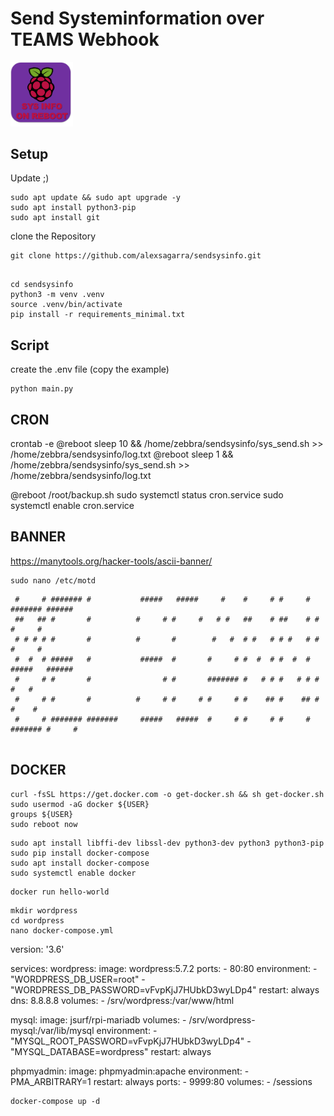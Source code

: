 # Send Systeminformation over TEAMS Webhook

<img src="./images/logo.png" width="100" title="logo">

## Setup

Update ;)

```
sudo apt update && sudo apt upgrade -y
sudo apt install python3-pip
sudo apt install git
```

clone the Repository

```
git clone https://github.com/alexsagarra/sendsysinfo.git
```

```

cd sendsysinfo
python3 -m venv .venv
source .venv/bin/activate
pip install -r requirements_minimal.txt
```

## Script

create the .env file (copy the example)

```
python main.py
```

## CRON

crontab -e
@reboot sleep 10 && /home/zebbra/sendsysinfo/sys_send.sh >> /home/zebbra/sendsysinfo/log.txt
@reboot sleep 1 && /home/zebbra/sendsysinfo/sys_send.sh >> /home/zebbra/sendsysinfo/log.txt

@reboot /root/backup.sh
sudo systemctl status cron.service
sudo systemctl enable cron.service

## BANNER
https://manytools.org/hacker-tools/ascii-banner/

```
sudo nano /etc/motd
```

```
 #     # ####### #           #####   #####     #    #     # #     # ####### ######  
 ##   ## #       #          #     # #     #   # #   ##    # ##    # #       #     # 
 # # # # #       #          #       #        #   #  # #   # # #   # #       #     # 
 #  #  # #####   #           #####  #       #     # #  #  # #  #  # #####   ######  
 #     # #       #                # #       ####### #   # # #   # # #       #   #   
 #     # #       #          #     # #     # #     # #    ## #    ## #       #    #  
 #     # ####### #######     #####   #####  #     # #     # #     # ####### #     # 
                                                                                    
```

## DOCKER

```
curl -fsSL https://get.docker.com -o get-docker.sh && sh get-docker.sh
sudo usermod -aG docker ${USER}
groups ${USER}
sudo reboot now
```

```
sudo apt install libffi-dev libssl-dev python3-dev python3 python3-pip
sudo pip install docker-compose
sudo apt install docker-compose
sudo systemctl enable docker
```

```
docker run hello-world
```

```
mkdir wordpress
cd wordpress
nano docker-compose.yml
```

version: '3.6'

services:
wordpress:
image: wordpress:5.7.2
ports: - 80:80
environment: - "WORDPRESS_DB_USER=root" - "WORDPRESS_DB_PASSWORD=vFvpKjJ7HUbkD3wyLDp4"
restart: always
dns: 8.8.8.8
volumes: - /srv/wordpress:/var/www/html

mysql:
image: jsurf/rpi-mariadb
volumes: - /srv/wordpress-mysql:/var/lib/mysql
environment: - "MYSQL_ROOT_PASSWORD=vFvpKjJ7HUbkD3wyLDp4" - "MYSQL_DATABASE=wordpress"
restart: always

phpmyadmin:
image: phpmyadmin:apache
environment: - PMA_ARBITRARY=1
restart: always
ports: - 9999:80
volumes: - /sessions

```
docker-compose up -d
```
